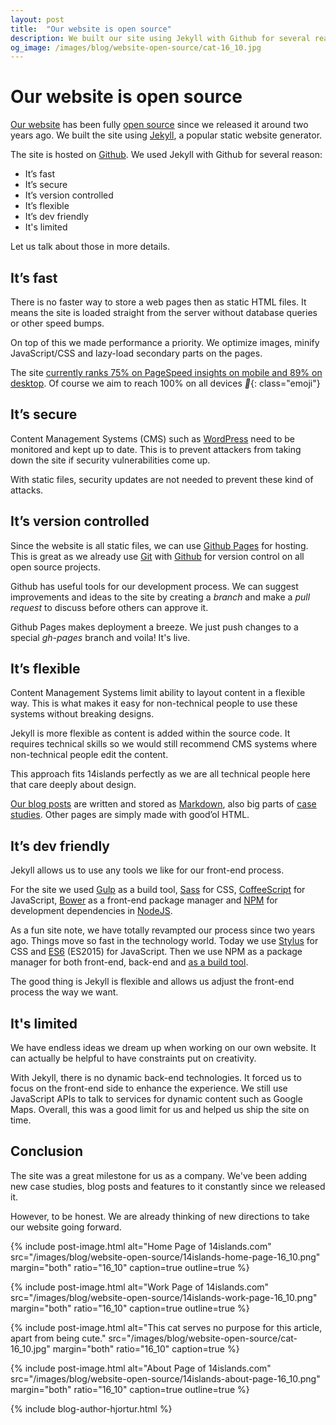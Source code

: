 ```yaml
---
layout: post
title:  "Our website is open source"
description: We built our site using Jekyll with Github for several reasons.
og_image: /images/blog/website-open-source/cat-16_10.jpg
---
```


# Our website is open source

[Our website](http://14islands.com/) has been fully [open source](https://github.com/14islands/14islands-com) since we released it around two years ago. We built the site using [Jekyll](https://jekyllrb.com/), a popular static website generator. 

The site is hosted on [Github](https://github.com/). We used Jekyll with Github for several reason:

* It’s fast
* It’s secure
* It’s version controlled
* It’s flexible
* It’s dev friendly
* It's limited

Let us talk about those in more details.

## It’s fast

There is no faster way to store a web pages then as static HTML files. It means the site is loaded straight from the server without database queries or other speed bumps. 

On top of this we made performance a priority. We optimize images, minify JavaScript/CSS and lazy-load secondary parts on the pages. 

The site [currently ranks 75% on PageSpeed insights on mobile and 89% on desktop](https://developers.google.com/speed/pagespeed/insights/?url=14islands.com). Of course we aim to reach 100% on all devices *👊*{: class="emoji"}

## It’s secure

Content Management Systems (CMS) such as [WordPress](https://wordpress.org/) need to be monitored and kept up to date. This is to prevent attackers from taking down the site if security vulnerabilities come up. 

With static files, security updates are not needed to prevent these kind of attacks. 

## It’s version controlled

Since the website is all static files, we can use [Github Pages](https://pages.github.com/) for hosting. This is great as we already use [Git](https://git-scm.com/) with [Github](https://github.com/) for version control on all open source projects.

Github has useful tools for our development process. We can suggest improvements and ideas to the site by creating a *branch* and make a *pull request* to discuss before others can approve it.

Github Pages makes deployment a breeze. We just push changes to a special *gh-pages* branch and voila! It's live.

## It’s flexible

Content Management Systems limit ability to layout content in a flexible way. This is what makes it easy for non-technical people to use these systems without breaking designs.
 
Jekyll is more flexible as content is added within the source code. It requires technical skills so we would still recommend CMS systems where non-technical people edit the content.

This approach fits 14islands perfectly as we are all technical people here that care deeply about design. 

[Our blog posts](https://14islands.com/blog/) are written and stored as [Markdown](https://daringfireball.net/projects/markdown/), also big parts of [case studies](https://14islands.com/work/). Other pages are simply made with good’ol HTML.

## It’s dev friendly

Jekyll allows us to use any tools we like for our front-end process. 

For the site we used [Gulp](http://gulpjs.com/) as a build tool, [Sass](http://sass-lang.com/) for CSS, [CoffeeScript](http://coffeescript.org/) for JavaScript, [Bower](https://bower.io/) as a front-end package manager and [NPM](https://www.npmjs.com/) for development dependencies in [NodeJS](https://nodejs.org/en/).

As a fun site note, we have totally revampted our process since two years ago. Things move so fast in the technology world. Today we use [Stylus](http://stylus-lang.com/) for CSS and [ES6](https://babeljs.io/docs/learn-es2015/) (ES2015) for JavaScript. Then we use NPM as a package manager for both front-end, back-end and [as a build tool](https://www.keithcirkel.co.uk/how-to-use-npm-as-a-build-tool/). 

The good thing is Jekyll is flexible and allows us adjust the front-end process the way we want.

## It's limited

We have endless ideas we dream up when working on our own website. It can actually be helpful to have constraints put on creativity. 

With Jekyll, there is no dynamic back-end technologies. It forced us to focus on the front-end side to enhance the experience. We still use JavaScript APIs to talk to services for dynamic content such as Google Maps. Overall, this was a good limit for us and helped us ship the site on time.

## Conclusion

The site was a great milestone for us as a company. We've been adding new case studies, blog posts and features to it constantly since we released it. 

However, to be honest. We are already thinking of new directions to take our website going forward.

{% include post-image.html alt="Home Page of 14islands.com" src="/images/blog/website-open-source/14islands-home-page-16_10.png" margin="both" ratio="16_10" caption=true outline=true %}

{% include post-image.html alt="Work Page of 14islands.com" src="/images/blog/website-open-source/14islands-work-page-16_10.png" margin="both" ratio="16_10" caption=true outline=true %}

{% include post-image.html alt="This cat serves no purpose for this article, apart from being cute." src="/images/blog/website-open-source/cat-16_10.jpg" margin="both" ratio="16_10" caption=true %}

{% include post-image.html alt="About Page of 14islands.com" src="/images/blog/website-open-source/14islands-about-page-16_10.png" margin="both" ratio="16_10" caption=true outline=true %}


{% include blog-author-hjortur.html %}
